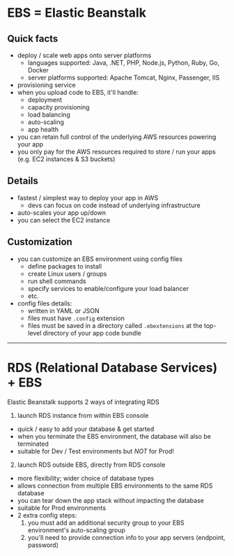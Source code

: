 # EBS = Elastic Beanstalk

## Quick facts
- deploy / scale web apps onto server platforms
  - languages supported: Java, .NET, PHP, Node.js, Python, Ruby, Go, Docker
  - server platforms supported: Apache Tomcat, Nginx, Passenger, IIS
- provisioning service
- when you upload code to EBS, it'll handle:
  - deployment
  - capacity provisioning
  - load balancing
  - auto-scaling
  - app health
- you can retain full control of the underlying AWS resources powering your app
- you only pay for the AWS resources required to store / run your apps (e.g. EC2 instances & S3 buckets)

## Details
- fastest / simplest way to deploy your app in AWS
  - devs can focus on code instead of underlying infrastructure
- auto-scales your app up/down
- you can select the EC2 instance

## Customization
- you can customize an EBS environment using config files
  - define packages to install
  - create Linux users / groups
  - run shell commands
  - specify services to enable/configure your load balancer
  - etc.
- config files details:
  - written in YAML or JSON
  - files must have `.config` extension
  - files must be saved in a directory called `.ebextensions` at the top-level directory of your app code bundle

___

# RDS (Relational Database Services) + EBS

Elastic Beanstalk supports 2 ways of integrating RDS
1. launch RDS instance from within EBS console
  - quick / easy to add your database & get started
  - when you terminate the EBS environment, the database will also be terminated
  - suitable for Dev / Test environments but _NOT_ for Prod!
2. launch RDS outside EBS, directly from RDS console
  - more flexibility; wider choice of database types
  - allows connection from multiple EBS environments to the same RDS database
  - you can tear down the app stack without impacting the database
  - suitable for Prod environments
  - 2 extra config steps:
    1. you must add an additional security group to your EBS environment's auto-scaling group
    2. you'll need to provide connection info to your app servers (endpoint, password)